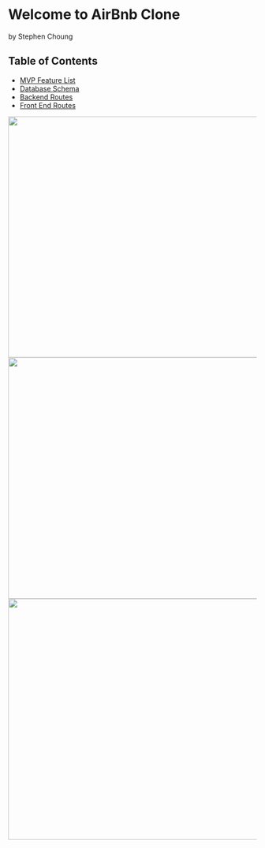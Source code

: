 # Welcome to AirBnb Clone
by Stephen Choung

## Table of Contents
* [MVP Feature List](https://github.com/Twprcntmlk/App-Academy-Week16-Solo-Project/wiki/MVP-List)
* [Database Schema](https://github.com/Twprcntmlk/App-Academy-Week16-Solo-Project/wiki/Database-Schema)
* [Backend Routes](https://github.com/Twprcntmlk/App-Academy-Week16-Solo-Project/wiki/Backend-Routes)
* [Front End Routes](https://github.com/Twprcntmlk/App-Academy-Week16-Solo-Project/wiki/Frontend-Routes)


<img src="./image/AirBnbSplashGif.gif" width=792px height=489px>



<img src="./image/AirBnbMainGIF.gif" width=792px height=489px>




<img src="./image/AirBnBHostPageGif.gif" width=792px height=489px>

